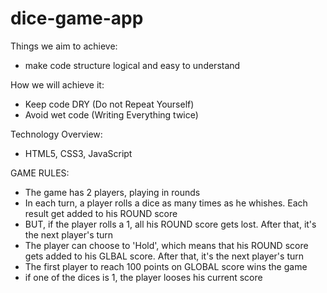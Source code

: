 # dice-game-app

Things we aim to achieve:
  - make code structure logical and easy to understand

How we will achieve it:
  - Keep code DRY (Do not Repeat Yourself)
  - Avoid wet code (Writing Everything twice)

Technology Overview:
  - HTML5, CSS3, JavaScript

GAME RULES:

- The game has 2 players, playing in rounds
- In each turn, a player rolls a dice as many times as he whishes. Each result get added to his ROUND score
- BUT, if the player rolls a 1, all his ROUND score gets lost. After that, it's the next player's turn
- The player can choose to 'Hold', which means that his ROUND score gets added to his GLBAL score. After that, it's the next player's turn
- The first player to reach 100 points on GLOBAL score wins the game
- if one of the dices is 1, the player looses his current score

